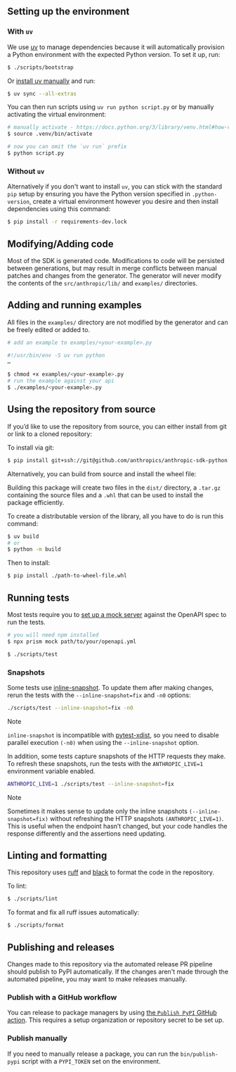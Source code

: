 ## Setting up the environment

### With `uv`

We use [uv](https://docs.astral.sh/uv/) to manage dependencies because it will automatically provision a Python environment with the expected Python version. To set it up, run:

```sh
$ ./scripts/bootstrap
```

Or [install uv manually](https://docs.astral.sh/uv/getting-started/installation/) and run:

```sh
$ uv sync --all-extras
```

You can then run scripts using `uv run python script.py` or by manually activating the virtual environment:

```sh
# manually activate - https://docs.python.org/3/library/venv.html#how-venvs-work
$ source .venv/bin/activate

# now you can omit the `uv run` prefix
$ python script.py
```

### Without `uv`

Alternatively if you don't want to install `uv`, you can stick with the standard `pip` setup by ensuring you have the Python version specified in `.python-version`, create a virtual environment however you desire and then install dependencies using this command:

```sh
$ pip install -r requirements-dev.lock
```

## Modifying/Adding code

Most of the SDK is generated code. Modifications to code will be persisted between generations, but may
result in merge conflicts between manual patches and changes from the generator. The generator will never
modify the contents of the `src/anthropic/lib/` and `examples/` directories.

## Adding and running examples

All files in the `examples/` directory are not modified by the generator and can be freely edited or added to.

```py
# add an example to examples/<your-example>.py

#!/usr/bin/env -S uv run python
…
```

```sh
$ chmod +x examples/<your-example>.py
# run the example against your api
$ ./examples/<your-example>.py
```

## Using the repository from source

If you’d like to use the repository from source, you can either install from git or link to a cloned repository:

To install via git:

```sh
$ pip install git+ssh://git@github.com/anthropics/anthropic-sdk-python.git
```

Alternatively, you can build from source and install the wheel file:

Building this package will create two files in the `dist/` directory, a `.tar.gz` containing the source files and a `.whl` that can be used to install the package efficiently.

To create a distributable version of the library, all you have to do is run this command:

```sh
$ uv build
# or
$ python -m build
```

Then to install:

```sh
$ pip install ./path-to-wheel-file.whl
```

## Running tests

Most tests require you to [set up a mock server](https://github.com/stoplightio/prism) against the OpenAPI spec to run the tests.

```sh
# you will need npm installed
$ npx prism mock path/to/your/openapi.yml
```

```sh
$ ./scripts/test
```

### Snapshots

Some tests use [inline-snapshot](https://15r10nk.github.io/inline-snapshot/latest/). To update them after making changes, rerun the tests with the `--inline-snapshot=fix` and `-n0` options:

```bash
./scripts/test --inline-snapshot=fix -n0
```

> [!NOTE]
> `inline-snapshot` is incompatible with [pytest-xdist](https://github.com/pytest-dev/pytest-xdist), so you need to disable parallel execution `(-n0)` when using the `--inline-snapshot` option.

In addition, some tests capture snapshots of the HTTP requests they make.
To refresh these snapshots, run the tests with the `ANTHROPIC_LIVE=1` environment variable enabled.

```bash
ANTHROPIC_LIVE=1 ./scripts/test --inline-snapshot=fix
```

> [!NOTE]
> Sometimes it makes sense to update only the inline snapshots `(--inline-snapshot=fix)` without refreshing the HTTP snapshots `(ANTHROPIC_LIVE=1)`.
> This is useful when the endpoint hasn’t changed, but your code handles the response differently and the assertions need updating.

## Linting and formatting

This repository uses [ruff](https://github.com/astral-sh/ruff) and
[black](https://github.com/psf/black) to format the code in the repository.

To lint:

```sh
$ ./scripts/lint
```

To format and fix all ruff issues automatically:

```sh
$ ./scripts/format
```

## Publishing and releases

Changes made to this repository via the automated release PR pipeline should publish to PyPI automatically. If
the changes aren't made through the automated pipeline, you may want to make releases manually.

### Publish with a GitHub workflow

You can release to package managers by using [the `Publish PyPI` GitHub action](https://www.github.com/anthropics/anthropic-sdk-python/actions/workflows/publish-pypi.yml). This requires a setup organization or repository secret to be set up.

### Publish manually

If you need to manually release a package, you can run the `bin/publish-pypi` script with a `PYPI_TOKEN` set on
the environment.
